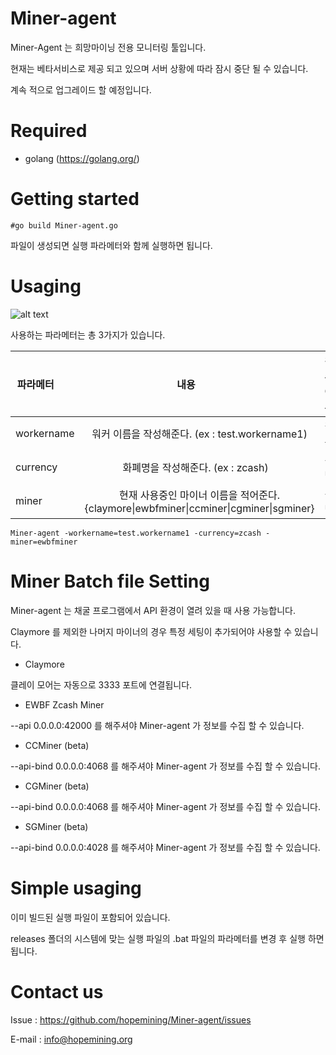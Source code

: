 # Miner-agent
Miner-Agent 는 희망마이닝 전용 모니터링 툴입니다.

현재는 베타서비스로 제공 되고 있으며 서버 상황에 따라 잠시 중단 될 수 있습니다.

계속 적으로 업그레이드 할 예정입니다.

# Required
- golang (https://golang.org/)

# Getting started

    #go build Miner-agent.go

파일이 생성되면 실행 파라메터와 함께 실행하면 됩니다.

# Usaging
![alt text](https://github.com/hopemining/Miner-agent/blob/master/desc1.png)


사용하는 파라메터는 총 3가지가 있습니다.

 파라메터        | 내용           | 필수 여부 
 ------------- |:-------------:| -----:
 workername  | 워커 이름을 작성해준다. (ex : test.workername1) | 필수
 currency      | 화폐명을 작성해준다. (ex : zcash)     | 선택
 miner | 현재 사용중인 마이너 이름을 적어준다. {claymore\|ewbfminer\|ccminer\|cgminer\|sgminer} | 선택

    Miner-agent -workername=test.workername1 -currency=zcash -miner=ewbfminer


# Miner Batch file Setting
Miner-agent 는 채굴 프로그램에서 API 환경이 열려 있을 때 사용 가능합니다.

Claymore 를 제외한 나머지 마이너의 경우 특정 세팅이 추가되어야 사용할 수 있습니다.

- Claymore

클레이 모어는 자동으로 3333 포트에 연결됩니다.
- EWBF Zcash Miner

--api 0.0.0.0:42000 를 해주셔야 Miner-agent 가 정보를 수집 할 수 있습니다.

- CCMiner (beta)

--api-bind 0.0.0.0:4068 를 해주셔야 Miner-agent 가 정보를 수집 할 수 있습니다.

- CGMiner (beta)

--api-bind 0.0.0.0:4068 를 해주셔야 Miner-agent 가 정보를 수집 할 수 있습니다.

- SGMiner (beta)

--api-bind 0.0.0.0:4028 를 해주셔야 Miner-agent 가 정보를 수집 할 수 있습니다.

# Simple usaging

이미 빌드된 실행 파일이 포함되어 있습니다.

releases 폴더의 시스템에 맞는 실행 파일의 .bat 파일의 파라메터를 변경 후 실행 하면 됩니다.

# Contact us
Issue : https://github.com/hopemining/Miner-agent/issues

E-mail : info@hopemining.org
